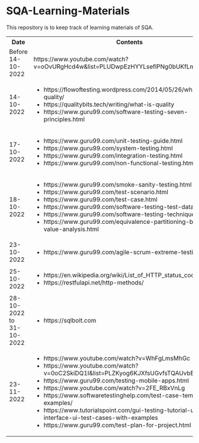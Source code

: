 # SQA-Learning-Materials
This repository is to keep track of learning materials of SQA.
<table style="width:100%">
  <tr>
    <th>Date</th>
    <th>Contents</th>
  </tr>
  <tr>
    <td>Before 14-10-2022</td>
    <td>https://www.youtube.com/watch?v=oOvURgHcd4w&list=PLUDwpEzHYYLseflPNg0bUKfLmAbO2JnE9</td>
  </tr>
  <tr>
    <td>14-10-2022</td>
    <td><ul>
    <li>https://flowoftesting.wordpress.com/2014/05/26/what-is-quality/</li>
    <li>https://qualitybits.tech/writing/what-is-quality</li>
    <li>https://www.guru99.com/software-testing-seven-principles.html</li>
    </ul></td>
  </tr>
  <tr>
    <td>17-10-2022</td>
    <td><ul>
    <li>https://www.guru99.com/unit-testing-guide.html</li>
    <li>https://www.guru99.com/system-testing.html</li>
    <li>https://www.guru99.com/integration-testing.html</li>
    <li>https://www.guru99.com/non-functional-testing.html</li>
    </ul>
    </td>
  </tr>
  <tr>
    <td>18-10-2022</td>
    <td><ul>
    <li>https://www.guru99.com/smoke-sanity-testing.html</li>
    <lihttps://www.guru99.com/smoke-sanity-testing.html</li>
    <li>https://www.guru99.com/test-scenario.html</li>
    <li>https://www.guru99.com/test-case.html</li>
    <li>https://www.guru99.com/software-testing-test-data.html</li>
    <li>https://www.guru99.com/software-testing-techniques.html</li>
    <li>https://www.guru99.com/equivalence-partitioning-boundary-value-analysis.html</li>
    </ul>
    </td>
  </tr>
  <tr>
    <td>23-10-2022</td>
    <td><ul>
    <li>https://www.guru99.com/agile-scrum-extreme-testing.html</li>
    </ul>
    </td>
  </tr>
  <tr>
    <td>25-10-2022</td>
    <td><ul>
    <li>https://en.wikipedia.org/wiki/List_of_HTTP_status_codes</li>
    <li>https://restfulapi.net/http-methods/</li>
    </ul>
    </td>
  </tr>
   <tr>
    <td>28-10-2022 to 31-10-2022</td>
    <td><ul>
    <li>https://sqlbolt.com</li>
    </ul>
    </td>
  </tr>
  <tr>
    <td>23-11-2022</td>
    <td><ul>
    <li>https://www.youtube.com/watch?v=WhFgLmsMhGc</li>
<li>https://www.youtube.com/watch?v=0oC2SkiDQ1I&list=PLZKyog6KJXfsUGvfsTQAUvbE0ieNdIILn</li>
<li>https://www.guru99.com/testing-mobile-apps.html</li>
<li>https://www.youtube.com/watch?v=2FE_RBxVnLg</li>
<li>https://www.softwaretestinghelp.com/test-case-template-examples/</li>
<li>https://www.tutorialspoint.com/gui-testing-tutorial-user-interface-ui-test-cases-with-examples</li>
<li>https://www.guru99.com/test-plan-for-project.html</li>
    </ul>
    </td>
  </tr>
</table>
                                                                      
